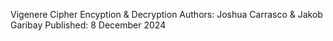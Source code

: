 Vigenere Cipher Encyption & Decryption
Authors: Joshua Carrasco & Jakob Garibay
Published: 8 December 2024
